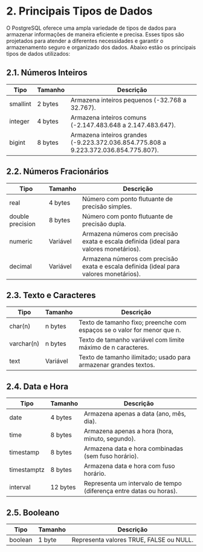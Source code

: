 # 2. Principais Tipos de Dados

O PostgreSQL oferece uma ampla variedade de tipos de dados para armazenar informações de maneira eficiente e precisa. Esses tipos são projetados para atender a diferentes necessidades e garantir o armazenamento seguro e organizado dos dados. Abaixo estão os principais tipos de dados utilizados:

## 2.1. Números Inteiros

| Tipo     | Tamanho | Descrição                                                                           |
| -------- | ------- | ----------------------------------------------------------------------------------- |
| smallint | 2 bytes | Armazena inteiros pequenos (-32.768 a 32.767).                                      |
| integer  | 4 bytes | Armazena inteiros comuns (-2.147.483.648 a 2.147.483.647).                          |
| bigint   | 8 bytes | Armazena inteiros grandes (-9.223.372.036.854.775.808 a 9.223.372.036.854.775.807). |

## 2.2. Números Fracionários

| Tipo     | Tamanho | Descrição                                                                      |
| -------- | ------- | ------------------------------------------------------------------------------ |
| real | 4 bytes | Número com ponto flutuante de precisão simples.                                    |
| double precision | 8 bytes | Número com ponto flutuante de precisão dupla.                          |
| numeric | Variável | Armazena números com precisão exata e escala definida (ideal para valores monetários). |
| decimal | Variável | Armazena números com precisão exata e escala definida (ideal para valores monetários). |

## 2.3. Texto e Caracteres

| Tipo       | Tamanho  | Descrição                                                                        |
| ---------- | -------- | -------------------------------------------------------------------------------- |
| char(n)    | n bytes  | Texto de tamanho fixo; preenche com espaços se o valor for menor que n.          |
| varchar(n) | n bytes  | Texto de tamanho variável com limite máximo de n caracteres.                     |
| text       | Variável | Texto de tamanho ilimitado; usado para armazenar grandes textos.                 |

## 2.4. Data e Hora

| Tipo        | Tamanho  | Descrição                                                          |
| ----------- | -------- | ------------------------------------------------------------------ |
| date        | 4 bytes  | Armazena apenas a data (ano, mês, dia).                            |
| time        | 8 bytes  | Armazena apenas a hora (hora, minuto, segundo).                    |
| timestamp   | 8 bytes  | Armazena data e hora combinadas (sem fuso horário).                |
| timestamptz | 8 bytes  | Armazena data e hora com fuso horário.                             |
| interval    | 12 bytes | Representa um intervalo de tempo (diferença entre datas ou horas). |

## 2.5. Booleano

| Tipo    | Tamanho | Descrição                               |
| ------- | ------- | --------------------------------------- |
| boolean | 1 byte  | Representa valores TRUE, FALSE ou NULL. |